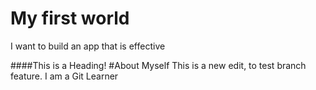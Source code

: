 # My first world
I want to build an app that is effective

####This is a Heading!
#About Myself
This is a new edit, to test branch feature.
I am a Git Learner
